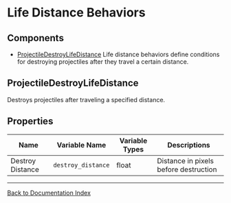 # Life Distance Behaviors
## Components
- [ProjectileDestroyLifeDistance](#projectiledestroylifedistance)
Life distance behaviors define conditions for destroying projectiles after they travel a certain distance.
## ProjectileDestroyLifeDistance
Destroys projectiles after traveling a specified distance.
## Properties

| Name | Variable Name | Variable Types | Descriptions |
|------|---------------|----------------|--------------|
| Destroy Distance | `destroy_distance` | float | Distance in pixels before destruction |
---
[Back to Documentation Index](_sidebar.md)
